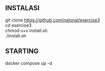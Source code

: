 ## INSTALASI
git clone https://github.com/nalonal/exercise3<br>
cd exercise3<br>
chmod u+x install.sh<br>
./install.sh

## STARTING
docker compose up -d
